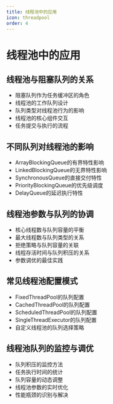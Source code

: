 ```yaml
---
title: 线程池中的应用
icon: threadpool
order: 4
---
```


# 线程池中的应用

## 线程池与阻塞队列的关系

- 阻塞队列作为任务缓冲区的角色
- 线程池的工作队列设计
- 队列类型对线程池行为的影响
- 线程池的核心组件交互
- 任务提交与执行的流程

## 不同队列对线程池的影响

- ArrayBlockingQueue的有界特性影响
- LinkedBlockingQueue的无界特性影响
- SynchronousQueue的直接交付特性
- PriorityBlockingQueue的优先级调度
- DelayQueue的延迟执行特性

## 线程池参数与队列的协调

- 核心线程数与队列容量的平衡
- 最大线程数与队列类型的关系
- 拒绝策略与队列容量的关联
- 线程存活时间与队列积压的关系
- 参数调优的最佳实践

## 常见线程池配置模式

- FixedThreadPool的队列配置
- CachedThreadPool的队列配置
- ScheduledThreadPool的队列配置
- SingleThreadExecutor的队列配置
- 自定义线程池的队列选择策略

## 线程池队列的监控与调优

- 队列积压的监控方法
- 任务执行时间的统计
- 队列容量的动态调整
- 线程池参数的实时优化
- 性能瓶颈的识别与解决

